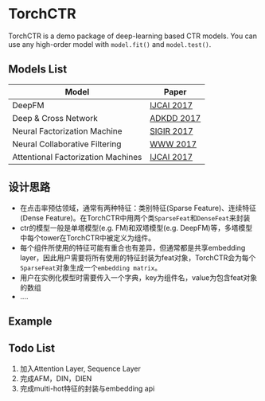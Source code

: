 # TorchCTR

TorchCTR is a demo package of deep-learning based CTR models. You can use any high-order model with `model.fit()` and `model.test()`.

## Models List

| **Model**                          | **Paper**                                                    |
| ---------------------------------- | ------------------------------------------------------------ |
| DeepFM                             | [IJCAI 2017](http://www.ijcai.org/proceedings/2017/0239.pdf) |
| Deep & Cross Network               | [ADKDD 2017](https://arxiv.org/abs/1708.05123)               |
| Neural Factorization Machine       | [SIGIR 2017](https://arxiv.org/pdf/1708.05027.pdf)           |
| Neural Collaborative Filtering     | [WWW 2017](http://www.comp.nus.edu.sg/~xiangnan/papers/ncf.pdf) |
| Attentional Factorization Machines | [IJCAI 2017](https://arxiv.org/abs/1708.04617)               |

## 设计思路

- 在点击率预估领域，通常有两种特征：类别特征(Sparse Feature)、连续特征(Dense Feature)。在TorchCTR中用两个类`SparseFeat`和`DenseFeat`来封装
- ctr的模型一般是单塔模型(e.g. FM)和双塔模型(e.g. DeepFM)等，多塔模型中每个tower在TorchCTR中被定义为组件。
- 每个组件所使用的特征可能有重合也有差异，但通常都是共享embedding layer，因此用户需要将所有使用的特征封装为feat对象，TorchCTR会为每个`SparseFeat`对象生成一个`embedding matrix`。
- 用户在实例化模型时需要传入一个字典，key为组件名，value为包含feat对象的数组
- ....

## Example



## Todo List

1. 加入Attention Layer, Sequence Layer
2. 完成AFM，DIN，DIEN
3. 完成multi-hot特征的封装与embedding api


